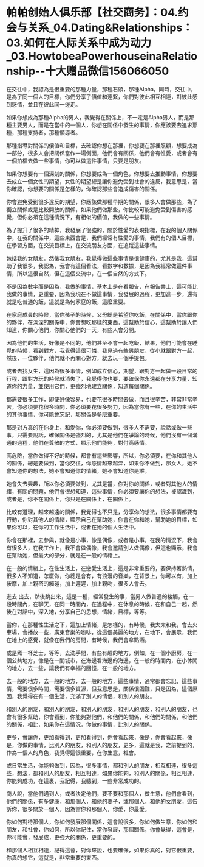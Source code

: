 # 帕帕创始人俱乐部【社交商务】：04.约会与关系_04.Dating&Relationships：03.如何在人际关系中成为动力_03.HowtobeaPowerhouseinaRelationship--十大赠品微信156066050

在交往中，我認為是很重要的那種力量，那種石頭，那種Alpha，同時，交往中，是為了同一個人的目標，你們分享了價值和連繫，你們對彼此相互相連，對彼此感到感情，並且在彼此同一邊走。

如果你想成為那種Alpha的男人，我覺得在關係上，不一定是Alpha男人，而是那種主要男人，而是在當中的一個人，你想在關係中發生的事情，你應該要去追求那種，那種支持者，那種領導者。

那種指導對關係的價值和目標，去確認你想在那裡，你想要在那裡照顧，想要成為一部分，很多人會把關係當作一場側面，他們會有關係，他們會有性愛，或者會有一個拍檔去做一些事情，你可以做這件事情，只要是朋友。

如果你想要有一個深刻的關係，你想要成為一個角色，你想要去推動事情，你想要去成立一個女性的期望，女性的期望總是讓你避免受到社會的違反，我意思是，當你確認，你想要的關係是怎樣的，你確認那些會造成傷害的關係。

你會避免受到很多違反的期望，你應該做那種早期的關係，很多人會做那些，為了獨立關係或是比較開放的關係，如果他們做那些，你比較可能避免受到傷害的感覺，但你必須在這種情況下，有相似的價值，我做的一些事情。

為了提升了很多的精神，我發展了很強的，關於性愛的表現指標，在我的個人關係中，在我的關係中，這些東西會是，我們經常有性愛的事情，我們有的個人目標，在學習方面，在交流目標上，在交流朋友方面，在追蹤這些事情。

包括我的女朋友，然後我女朋友，我覺得做這些事情是很健康的，尤其是我，這幫助了我很多，我認為，我會有這個看法，看數字和數據，是因為我經常做這件事情，所以這很自然，但在這個交流中，在一個自然的方式下。

不是因為數字而是因為，我做的事情，基本上是在看報告，在報告書上，這可能比我做的事情，更重要，因為我現在不做這事情，我發展的過程，更加進一步，還有就是吃普通的飯，這就是為何家庭的飯，這麼重要。

在家庭成員的時候，當你孩子的時候，父母總是希望你吃飯，在關係中，當你跟你的夥伴，在深深的關係中，你會想吃那樣的東西，這幫助於信心，這幫助於讓人們知道，你關心他們，你關心他們的一天，有些人會分開。

因為他們的生活，好像是不同的，他們甚至不會一起吃飯，結果，他們可能會在睡覺的時候，看到對方，我覺得這很可憐，我見過有些男朋友，從小就跟對方一起，然後，一位夥伴，他們就不再關心對方，就去玩一個手提包。

或者去找女生，這因為很多事情，例如成立信心，期望，跟對方一起做一段日常的行程，跟對方玩的時候就消失了，我覺得你也要，要確保你永遠都在分享力量，知道你的力量，並使用它們，更強烈地建立關係，知道每個關係。

都需要很多工作，即使好像容易，也要花很多時間去做，而且很辛苦，非常非常辛苦，你必須要花很多時間，你必須要花很多努力，因為當你有一些，在你的生活中的其他事情，你可能會忘記，那關係是多麼重要。

那是對方真的在你身上，和愛你，你必須要做到，很多人不需要，說話或做一些事，只需要說話，確保關係是強烈的，尤其是他們在爭論的時候，他們沒有一個溝通的過程，他們在尊敬的方式，顯示他們能夠，對付高感情。

高危險，當你做得不好的時候，都會有這些影響，所以，你必須要，在你和其他人的關係，總是要做到，當你交往，你感情越來越深，如果你不做到，那女人，她不會知道你的想法，她不會知道你的情緒，她不會知道你是誰。

她會失去興趣，所以你必須要做到，尤其是當，你對你的關係，或者對其他人的情緒，有關的問題，他們會很想知道，這些事情，你必須要讓你的想法，被認識到，或者是，你不在關係上，你只是在關係上，在關係上。

比較有道理，越來越遠的關係，我覺得也不只是，分享你的想法，很多事情都要有行動，你對其他人的情緒，顯示自己在幫助她，你會在你和她，幫助她的目標，如果你可以，在你的工作生活中，或者在她的個人生活中。

你會在那裡，去參與，就像是小事，像是偶像，或者是小事，在我的情況下，我會有很多人，在我工作上，我不會做偶像，我會邀請別人做偶像，但這也顯示，我會在幫助她，但最大的部分，就是在一般的情緒上。

在一般的情緒上，在性生活上，在戀愛生活上，這是非常重要的，要保持著熱情，很多人不知道，怎麼做，你總是會有，有浪漫的音樂，在背景上，你可以有，加上按摩，加上親密的觸碰，加上遲遲，加上親吻，很多人會去。

進去 出去，然後跳出來，這是一種，經常發生的事，當男人做普通的接觸，在一段時間內，在聊天，在同一時間內，在過程中，在休息的時候，在和自己一起，然後在對話中，深入地，分享自己的思想，情緒，目標，等等。

當你，在那種性生活之下，這加上情緒，是怎樣的，有時候，我太太和我，會去火車場，會播放一些，廣東音樂的咖啡，從這個美麗的地方，在地下，會展示，我們在地上的感覺，就像在我們的房間，有時候，我們會拿點酒。

或是煮一杯芝士，等等，去洗手間，有些有趣的地方，例如，在一個小廚房，在一個公共地方，像是在一間城市，在海邊看海邊的海邊，在一般的時間內，在小休閒的地方，去一些，讓我們有幸福的回憶，在一般的地方。

去一般的地方，去一般的地方，去一般的地方，這些事情，通常都會忘記，這些事情，需要很多時間，需要很多資源，但我意思是，關係很困難，只是因為，這個原因，我覺得在有一個生活，充滿了別人的情侶，和別人的朋友。

和別人的朋友，和別人的朋友，和別人的朋友，和別人的朋友，和別人的朋友，也會有很多幫助，你會看到，你能夠對他們，和他們的關係，和他們的關係，和他們的關係，相比，如果你在這情況，你做的事情，比別人的關係。

更多，會讓你，更加看得到，更加看得到，你會看起來，像是，你會看起來，像是，你做的事情，比別人的朋友，和別人的朋友，更多，這就是我，之前提到的，作為一個人的角色，我覺得這很重要，在你生意，社會。

或日常生活，你能夠做到，因為，很多事情，都和別人的朋友，相互相連，很多這些，想法，都和別人的朋友，相互相連，如果你能夠，和別人的關係，相互相連，你能夠成功，在這裏，我記得，我聽到，一些非常成功的。

商人說，當他們遇到人，或者決定他們，要不要和那個人，做生意，他們會看到，他們的關係，有多健康，和那個人，和他的妻子，或那個人，和他的女朋友，這告訴你，很多關於一個人，因為當你和那個人，你愛，你最愛。

你如何對待那個人，你如何發展那個關係，這會說很多，你如何做生意，你如何和朋友，和社會，你如何，所以你記住，當你發展，那個關係，你會覺得，這會是，你可能會，發展成，更強大的關係，更重要的。

和那個人相互相連，記得這會，對你來說，也要確保，如果你真的，對它很重要，你真的想它，這就是，非常重要的東西。